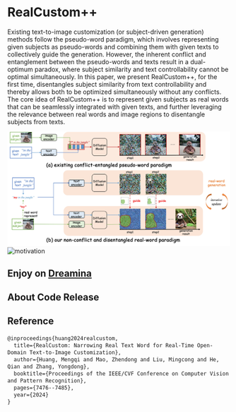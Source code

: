 # RealCustom++

Existing text-to-image customization (or subject-driven generation) methods follow the pseudo-word paradigm, 
which involves representing given subjects as pseudo-words and combining them with given texts to collectively guide the generation.
However, the inherent conflict and entanglement between the pseudo-words and texts result in a dual-optimum paradox, where subject similarity and text controllability cannot be optimal simultaneously.
In this paper, we present RealCustom++, for the first time, disentangles subject similarity from text controllability and thereby allows both to be optimized simultaneously without any conflicts.
The core idea of RealCustom++ is to represent given subjects as real words that can be seamlessly integrated with given texts, 
and further leveraging the relevance between real words and image regions to disentangle subjects from texts. 

![motivation](assets/motivation.jpg)
![motivation](assets/generation.jpg)

## Enjoy on [Dreamina](https://jimeng.jianying.com/ai-tool/home)



## About Code Release

## Reference

```
@inproceedings{huang2024realcustom,
  title={RealCustom: Narrowing Real Text Word for Real-Time Open-Domain Text-to-Image Customization},
  author={Huang, Mengqi and Mao, Zhendong and Liu, Mingcong and He, Qian and Zhang, Yongdong},
  booktitle={Proceedings of the IEEE/CVF Conference on Computer Vision and Pattern Recognition},
  pages={7476--7485},
  year={2024}
}
```